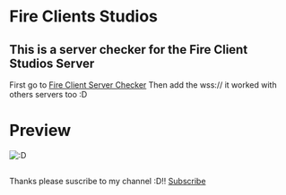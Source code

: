 # Fire Clients Studios
## This is a server checker for the Fire Client Studios **Server**
First go to [Fire Client Server Checker](https://ismaeldevyt.github.io/fireclientstudios/index.html)
Then add the wss:// it worked with others servers too :D
# Preview
![:D](https://media.discordapp.net/attachments/1206325354357334048/1206804702939979846/new.png?ex=65dd5776&is=65cae276&hm=f60a0427424f9c982b5d9f3fc805944543b60dfb5c7cb39beb6254e500742186&format=webp&quality=lossless&width=897&height=403)
##
Thanks please suscribe to my channel :D!! [Subscribe](https://www.youtube.com/@ismaeltechI?sub_confirmation=1)
